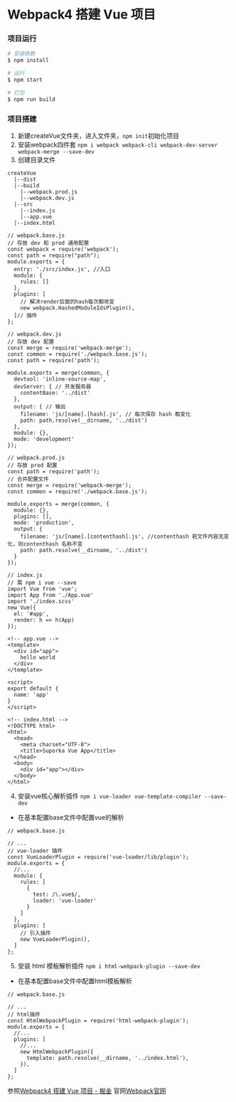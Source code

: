 # Webpack4 搭建 Vue 项目


### 项目运行
```bash
# 安装依赖
$ npm install

# 运行
$ npm start

# 打包
$ npm run build
```

### 项目搭建
1. 新建createVue文件夹，进入文件夹，`npm init`初始化项目
2. 安装webpack四件套 
`npm i webpack webpack-cli webpack-dev-server webpack-merge --save-dev`
3. 创建目录文件
```
createVue
  |--dist
  |--build
    |--webpack.prod.js
    |--webpack.dev.js
  |--src
    |--index.js
    |--app.vue
  |--index.html
```

```
// webpack.base.js
// 存放 dev 和 prod 通用配置
const webpack = require('webpack');
const path = require("path");
module.exports = {
  entry: './src/index.js', //入口
  module: {
    rules: []
  },
  plugins: [
    // 解决render后面的hash每次都改变
    new webpack.HashedModuleIdsPlugin(),
  ]// 插件
};
```

```
// webpack.dev.js
// 存放 dev 配置
const merge = require('webpack-merge');
const common = require('./webpack.base.js');
const path = require('path');

module.exports = merge(common, {
  devtool: 'inline-source-map',
  devServer: { // 开发服务器
    contentBase: '../dist'
  },
  output: { // 输出
    filename: 'js/[name].[hash].js', // 每次保存 hash 都变化
    path: path.resolve(__dirname, '../dist')
  },
  module: {},
  mode: 'development'
});
```

```
// webpack.prod.js
// 存放 prod 配置
const path = require('path');
// 合并配置文件
const merge = require('webpack-merge');
const common = require('./webpack.base.js');

module.exports = merge(common, {
  module: {},
  plugins: [],
  mode: 'production',
  output: {
    filename: 'js/[name].[contenthash].js', //contenthash 若文件内容无变化，则contenthash 名称不变
    path: path.resolve(__dirname, '../dist')
  }
});
```

```
// index.js
// 需 npm i vue --save
import Vue from 'vue';
import App from './App.vue'
import './index.scss'
new Vue({
  el: '#app',
  render: h => h(App)
});
```

```
<!-- app.vue -->
<template>
  <div id="app">
    hello world
  </div>
</template>

<script>
export default {
  name: 'app'
}
</script>
```

```
<!-- index.html -->
<!DOCTYPE html>
<html>
  <head>
    <meta charset="UTF-8">
    <title>Suporka Vue App</title>
  </head>
  <body>
    <div id="app"></div>
  </body>
</html>
```
4. 安装vue核心解析插件
`npm i vue-loader vue-template-compiler --save-dev`
- 在基本配置base文件中配置vue的解析

```
// webpack.base.js

// ...
// vue-loader 插件
const VueLoaderPlugin = require('vue-loader/lib/plugin');
module.exports = {
  //...
  module: {
    rules: [
      {
        test: /\.vue$/,
        loader: 'vue-loader'
      }
    ]
  },
  plugins: [
    // 引入插件
    new VueLoaderPlugin(),
  ]
};
```
5. 安装 html 模板解析插件
`npm i html-webpack-plugin --save-dev`
- 在基本配置base文件中配置html模板解析
```
// webpack.base.js

// ...
// html插件
const HtmlWebpackPlugin = require('html-webpack-plugin');
module.exports = {
  //...
  plugins: [
    //...
    new HtmlWebpackPlugin({
      template: path.resolve(__dirname, '../index.html'),
    }),
  ]
};
```


参照[Webpack4 搭建 Vue 项目 - 掘金](https://juejin.im/post/5b7d350951882542f3278b11)
官网[Webpack官网](https://www.webpackjs.com/concepts/)